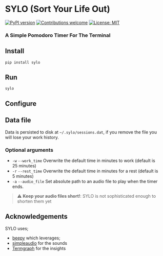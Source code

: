 # SYLO (Sort Your Life Out)
[![PyPI version](https://badge.fury.io/py/sylo.svg)](https://badge.fury.io/py/sylo)
[![Contributions welcome](https://img.shields.io/badge/contributions-welcome-brightgreen.svg)](CONTRIBUTING.md)
[![License: MIT](https://img.shields.io/badge/License-MIT-brightgreen.svg)](https://opensource.org/licenses/MIT)

### A Simple Pomodoro Timer For The Terminal

## Install

`pip install sylo`

## Run

`sylo`

## Configure

## Data file

Data is persisted to disk at `~/.sylo/sessions.dat`, if you remove the file you will lose your work history.

### Optional arguments

- `-w` `--work_time` Overwrite the default time in minutes to work (default is 25 minutes)
- `-r` `--rest_time` Overwrite the default time in minutes for a rest (default is 5 minutes)
- `-a` `--audio_file` Set absolute path to an audio file to play when the timer ends.
> :warning: **Keep your audio files short!**: SYLO is not sophisticated enough to shorten them yet

## Acknowledgements

SYLO uses;
- [beepy](https://github.com/prabeshdhakal/beepy-v1) which leverages;
- [simpleaudio](https://github.com/hamiltron/py-simple-audio) for the sounds
- [Termgraph](https://github.com/mkaz/termgraph) for the insights
